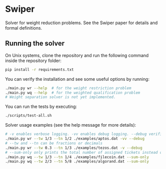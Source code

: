 # Swiper

Solver for weight reduction problems.
See the Swiper paper for details and formal definitions.

## Running the solver

On Unix systems, clone the repository and run the following command inside the repository folder:
```bash
pip install -r requirements.txt
```

You can verify the installation and see some useful options by running:
```bash
./main.py wr --help  # for the weight restriction problem
./main.py wq --help  # for the weighted qualification problem
# Weight separation solver is not yet implemented.
```

You can run the tests by executing:
```bash
./scripts/test-all.sh
``` 

Solver usage examples (see the help message for more details):
```bash
# -v enables verbose logging. -vv enables debug logging. --debug verifies the solution.
./main.py wr --tw 1/3 --tn 1/2 ./examples/aptos.dat -vv --debug
# --tw and --tn can be fractions or decimals
./main.py wr --tw 0.3 --tn 1/3 ./examples/tezos.dat -v --debug
# --sum-only only prints the total number of assigned tickets instead of the assignment itself
./main.py wq --tw 1/3 --tn 1/4 ./examples/filecoin.dat --sum-only
./main.py wq --tw 2/3 --tn 5/8 ./examples/algorand.dat --sum-only
```
